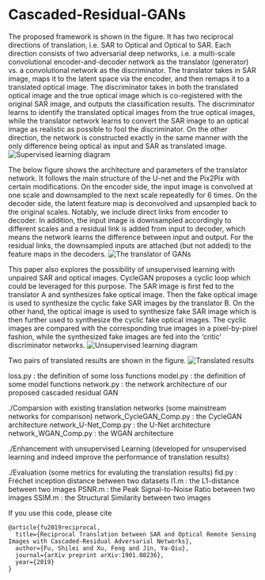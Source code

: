 # Cascaded-Residual-GANs

The proposed framework is shown in the figure. It has two reciprocal directions of translation, i.e. SAR to Optical and Optical to SAR. Each direction consists of two adversarial deep networks, i.e. a multi-scale convolutional encoder-and-decoder network as the translator (generator) vs. a convolutional network as the discriminator. The translator takes in SAR image, maps it to the latent space via the encoder, and then remaps it to a translated optical image. The discriminator takes in both the translated optical image and the true optical image which is co-registered with the original SAR image, and outputs the classification results. The discriminator learns to identify the translated optical images from the true optical images, while the translator network learns to convert the SAR image to an optical image as realistic as possible to fool the discriminator. On the other direction, the network is constructed exactly in the same manner with the only difference being optical as input and SAR as translated image.
![Supervised learning diagram](https://github.com/Shilling818/Cascaded-Residual-GANs/blob/master/image_fold/Supervised%20learning.png)

The below figure shows the architecture and parameters of the translator network. It follows the main structure of the U-net and the Pix2Pix with certain modifications. On the encoder side, the input image is convolved at one scale and downsampled to the next scale repeatedly for 6 times. On the decoder side, the latent feature map is deconvolved and upsampled back to the original scales. Notably, we include direct links from encoder to decoder. In addition, the input image is downsampled accordingly to different scales and a residual link is added from input to decoder, which means the network learns the difference between input and output. For the residual links, the downsampled inputs are attached (but not added) to the feature maps in the decoders. 
![The translator of GANs](https://github.com/Shilling818/Cascaded-Residual-GANs/blob/master/image_fold/GAN-translator.png)

This paper also explores the possibility of unsupervised learning with unpaired SAR and optical images. CycleGAN proposes a cyclic loop which could be leveraged for this purpose. The SAR image is first fed to the translator A and synthesizes fake optical image. Then the fake optical image is used to synthesize the cyclic fake SAR images by the translator B. On the other hand, the optical image is used to synthesize fake SAR image which is then further used to synthesize the cyclic fake optical images. The cyclic images are compared with the corresponding true images in a pixel-by-pixel fashion, while the synthesized fake images are fed into the ‘critic’ discriminator networks.
![Unsupervised learning diagram](https://github.com/Shilling818/Cascaded-Residual-GANs/blob/master/image_fold/Unsupervised%20learning.png)

Two pairs of translated results are shown in the figure.
![Translated results](https://github.com/Shilling818/Cascaded-Residual-GANs/blob/master/image_fold/results.png)


loss.py : the definition of some loss functions
model.py : the definition of some model functions
network.py : the network architecture of our proposed cascaded residual GAN

./Comparsion with existing translation networks (some mainstream networks for comparison)
 network_CycleGAN_Comp.py : the CycleGAN architecture
 network_U-Net_Comp.py : the U-Net architecture
 network_WGAN_Comp.py : the WGAN architecture


./Enhancement with unsupervised Learning (developed for unsupervised learning and indeed improve the performance of translation results)


./Evaluation (some metrics for evaluting the translation results)
 fid.py : Fréchet inception distance between two datasets
 l1.m : the L1-distance between two images
 PSNR.m : the Peak Signal-to-Noise Ratio between two images
 SSIM.m : the Structural Similarity between two images

If you use this code, please cite
```text
@article{fu2019reciprocal,
  title={Reciprocal Translation between SAR and Optical Remote Sensing Images with Cascaded-Residual Adversarial Networks},
  author={Fu, Shilei and Xu, Feng and Jin, Ya-Qiu},
  journal={arXiv preprint arXiv:1901.08236},
  year={2019}
}
```
